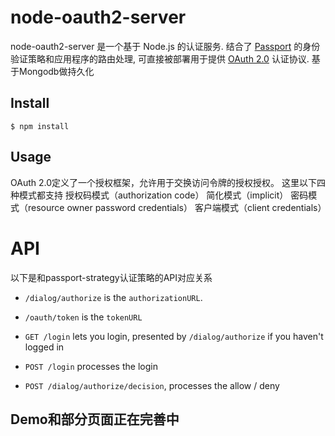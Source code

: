 # node-oauth2-server

node-oauth2-server 是一个基于 Node.js 的认证服务. 结合了 [Passport](http://passportjs.org/)
的身份验证策略和应用程序的路由处理, 可直接被部署用于提供 [OAuth 2.0](http://tools.ietf.org/html/rfc6749)
认证协议. 基于Mongodb做持久化

## Install

    $ npm install 

## Usage

OAuth 2.0定义了一个授权框架，允许用于交换访问令牌的授权授权。
这里以下四种模式都支持
授权码模式（authorization code）
简化模式（implicit）
密码模式（resource owner password credentials）
客户端模式（client credentials）

API
===

以下是和passport-strategy认证策略的API对应关系

* `/dialog/authorize` is the `authorizationURL`.
* `/oauth/token` is the `tokenURL`


* `GET /login` lets you login, presented by `/dialog/authorize` if you haven't logged in
* `POST /login` processes the login

* `POST /dialog/authorize/decision`, processes the allow / deny

## Demo和部分页面正在完善中
